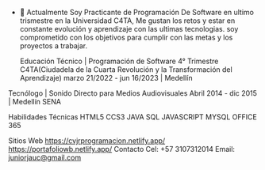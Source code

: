 - 👋 <Hola Mundo>
Actualmente Soy Practicante de Programación De Software en ultimo trismestre en la Universidad C4TA, Me gustan los retos y estar en constante evolución y aprendizaje con las ultimas tecnologias. soy comprometido con los objetivos para cumplir con las metas y los proyectos a trabajar.

  Educación
Técnico | Programación de Software
4° Trimestre
C4TA(Ciudadela de la Cuarta Revolución y la Transformación del Aprendizaje)
marzo 21/2022 - jun 16/2023 | Medellín

Tecnólogo | Sonido Directo para Medios Audiovisuales
Abril 2014 - dic 2015 | Medellín
SENA

  Habilidades Técnicas
HTML5
CCS3
JAVA
SQL
JAVASCRIPT
MYSQL
OFFICE 365
  
  Sitios Web
  https://cvjrprogramacion.netlify.app/
  https://portafoliowb.netlify.app/
  Contacto
Cel: +57 3107312014
Email: juniorjauc@gmail.com

<!---
junioruribe/junioruribe is a ✨ special ✨ repository because its `README.md` (this file) appears on your GitHub profile.
You can click the Preview link to take a look at your changes.
--->
